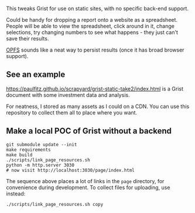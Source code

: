 This tweaks Grist for use on static sites, with no specific
back-end support.

Could be handy for dropping a report onto a website as a
spreadsheet. People will be able to view the spreadsheet,
click around in it, change selections, try changing
numbers to see what happens - they just can't save their
results.

[OPFS](https://sqlite.org/wasm/doc/tip/persistence.md#opfs) sounds
like a neat way to persist results (once it has broad browser support).

## See an example

https://paulfitz.github.io/scrapyard/grist-static-take2/index.html
is a Grist document with some investment data and analysis.

For neatness, I stored as many assets as I could on a CDN.
You can use this repository to collect them all to place where
you want.

## Make a local POC of Grist without a backend

```
git submodule update --init
make requirements
make build
./scripts/link_page_resources.sh
python -m http.server 3030
# now visit http://localhost:3030/page/index.html
```

The sequence above places a lot of links in the `page`
directory, for convenience during development. To collect
files for uploading, use instead:

```
./scripts/link_page_resources.sh copy
```
